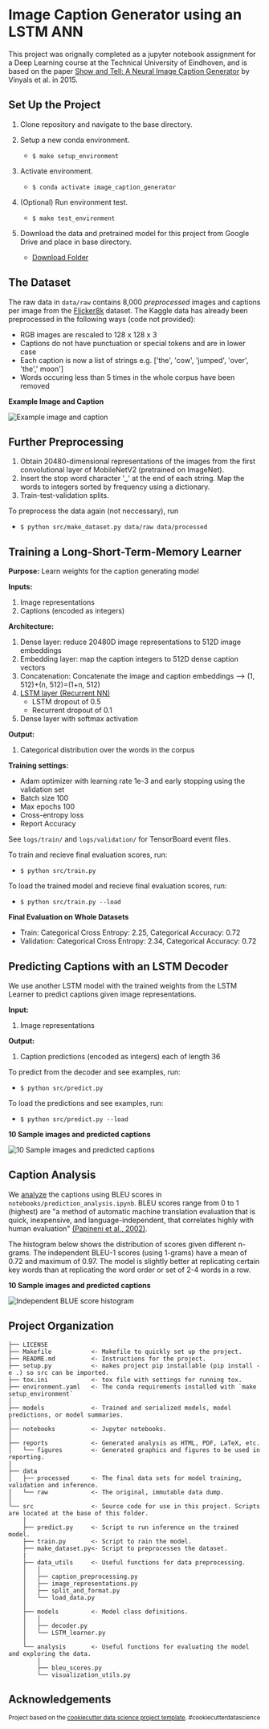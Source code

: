 Image Caption Generator using an LSTM ANN
==============================

This project was orignally completed as a jupyter notebook assignment for a Deep Learning course at the Technical University of Eindhoven, and is based on the paper [Show and Tell: A Neural Image Caption Generator](https://arxiv.org/abs/1411.4555) by Vinyals et al. in 2015.

Set Up the Project
------------
1. Clone repository and navigate to the base directory.

2. Setup a new conda environment.
    - ```$ make setup_environment```

3. Activate environment.
   - ```$ conda activate image_caption_generator```

4. (Optional) Run environment test.
    - ```$ make test_environment```

5. Download the data and pretrained model for this project from Google Drive and place in base directory.
    - [Download Folder](https://drive.google.com/drive/folders/1s2X-gJgibEo6AVff9HqgqJ_1EkIkFrua?usp=sharing)


The Dataset
------------
The raw data in ```data/raw``` contains 8,000 *preprocessed* images and captions per image from the [Flicker8k](https://www.kaggle.com/adityajn105/flickr8k/activity) dataset. The Kaggle data has already been preprocessed in the following ways (code not provided):
- RGB images are rescaled to 128 x 128 x 3
- Captions do not have punctuation or special tokens and are in lower case
- Each caption is now a list of strings e.g. ['the', 'cow', 'jumped', 'over', 'the',' moon']
- Words occuring less than 5 times in the whole corpus have been removed

**Example Image and Caption**

![Example image and caption](https://github.com/elizastarr/image_caption_generator/blob/master/reports/figures/example_train_image.png?raw=true)


Further Preprocessing
------------
1. Obtain 20480-dimensional representations of the images from the first convolutional layer of MobileNetV2 (pretrained on ImageNet).
2. Insert the stop word character '_' at the end of each string. Map the words to integers sorted by frequency using a dictionary.
3. Train-test-validation splits.

To preprocess the data again (not neccessary), run
- ```$ python src/make_dataset.py data/raw data/processed```

Training a Long-Short-Term-Memory Learner
------------
**Purpose:** Learn weights for the caption generating model

**Inputs:**
1. Image representations
2. Captions (encoded as integers)

**Architecture:**
1. Dense layer: reduce 20480D image representations to 512D image embeddings
2. Embedding layer: map the caption integers to 512D dense caption vectors
3. Concatenation: Concatenate the image and caption embeddings --> (1, 512)+(n, 512)=(1+n, 512)
4. [LSTM layer (Recurrent NN)](https://www.bioinf.jku.at/publications/older/2604.pdf)
   - LSTM dropout of 0.5
   - Recurrent dropout of 0.1
5. Dense layer with softmax activation

**Output:**
1. Categorical distribution over the words in the corpus

**Training settings:**
- Adam optimizer with learning rate 1e-3 and early stopping using the validation set
- Batch size 100
- Max epochs 100
- Cross-entropy loss
- Report Accuracy

See ```logs/train/``` and ```logs/validation/``` for TensorBoard event files.

To train and recieve final evaluation scores, run:
- ```$ python src/train.py```

To load the trained model and recieve final evaluation scores, run:
- ```$ python src/train.py --load```

**Final Evaluation on Whole Datasets**
- Train: Categorical Cross Entropy: 2.25, Categorical Accuracy: 0.72
- Validation: Categorical Cross Entropy: 2.34, Categorical Accuracy: 0.72

Predicting Captions with an LSTM Decoder
------------
We use another LSTM model with the trained weights from the LSTM Learner to predict captions given image representations.

**Input:**
1. Image representations

**Output:**
1. Caption predictions (encoded as integers) each of length 36

To predict from the decoder and see examples, run:
- ```$ python src/predict.py```

To load the predictions and see examples, run:
- ```$ python src/predict.py --load```

**10 Sample images and predicted captions**

![10 Sample images and predicted captions](https://github.com/elizastarr/image_caption_generator/blob/master/reports/figures/predictions.png?raw=true)


Caption Analysis
------------
We [analyze](https://github.com/elizastarr/image_caption_generator/blob/master/reports/prediction_analysis.pdf) the captions using BLEU scores in `notebooks/prediction_analysis.ipynb`. BLEU scores range from 0 to 1 (highest) are "a method of automatic machine translation evaluation that is quick, inexpensive, and language-independent, that correlates highly with human evaluation" [(Papineni et al., 2002)](https://aclanthology.org/P02-1040.pdf).

The histogram below shows the distribution of scores given different n-grams. The independent BLEU-1 scores (using 1-grams) have a mean of 0.72 and maximum of 0.97. The model is slightly better at replicating certain key words than at replicating the word order or set of 2-4 words in a row.

**10 Sample images and predicted captions**

![Independent BLUE score histogram](https://github.com/elizastarr/image_caption_generator/blob/master/reports/figures/independent_bleu.png?raw=true)

Project Organization
------------

    ├── LICENSE
    ├── Makefile           <- Makefile to quickly set up the project.
    ├── README.md          <- Instructions for the project.
    ├── setup.py           <- makes project pip installable (pip install -e .) so src can be imported.
    ├── tox.ini            <- tox file with settings for running tox.
    ├── environment.yaml   <- The conda requirements installed with `make setup_environment`
    │
    ├── models             <- Trained and serialized models, model predictions, or model summaries.
    │
    ├── notebooks          <- Jupyter notebooks.
    │
    ├── reports            <- Generated analysis as HTML, PDF, LaTeX, etc.
    │   └── figures        <- Generated graphics and figures to be used in reporting.
    │
    ├── data
    │   ├── processed      <- The final data sets for model training, validation and inference.
    │   └── raw            <- The original, immutable data dump.
    │
    └── src                <- Source code for use in this project. Scripts are located at the base of this folder.
        │
        ├── predict.py     <- Script to run inference on the trained model.
        ├── train.py       <- Script to rain the model.
        ├── make_dataset.py<- Script to preprocesses the dataset.
        |
        ├── data_utils     <- Useful functions for data preprocessing.
        │   │
        │   ├── caption_preprocessing.py
        │   ├── image_representations.py
        │   ├── split_and_format.py
        │   └── load_data.py
        │
        ├── models         <- Model class definitions.
        │   │
        │   ├── decoder.py
        │   └── LSTM_learner.py
        │
        └── analysis       <- Useful functions for evaluating the model and exploring the data.
            │
            ├── bleu_scores.py
            └── visualization_utils.py


Acknowledgements
------------
<p><small>Project based on the <a target="_blank" href="https://drivendata.github.io/cookiecutter-data-science/">cookiecutter data science project template</a>. #cookiecutterdatascience</small></p>
